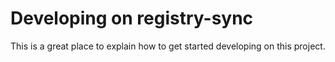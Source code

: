 # Developing on registry-sync

This is a great place to explain how to get started developing on this project.
